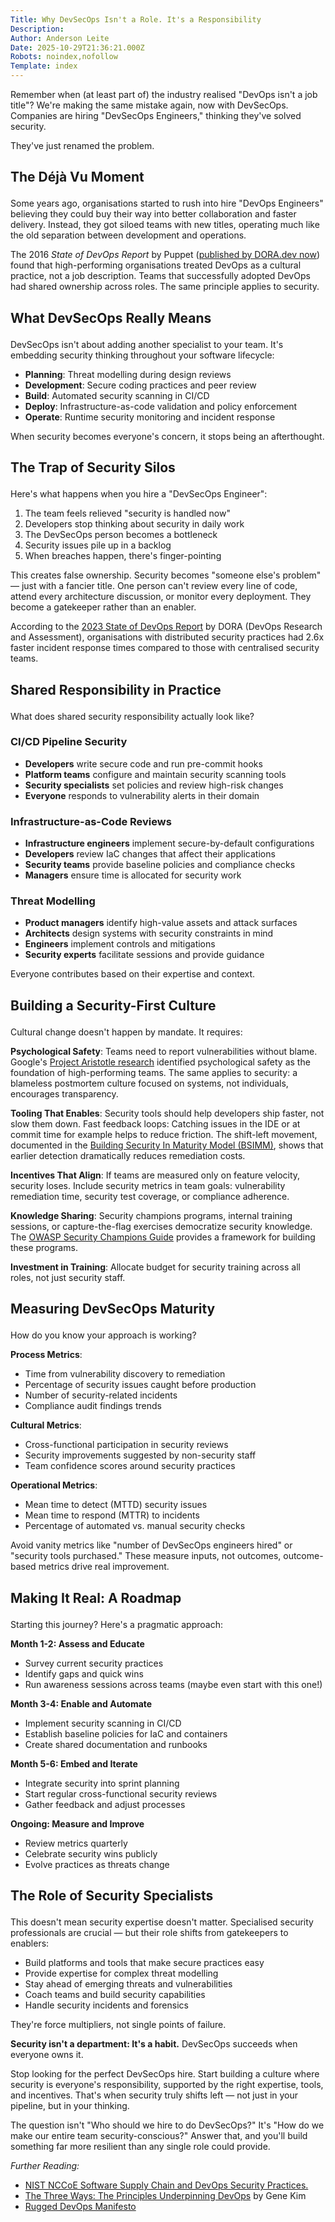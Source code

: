 ```yaml
---
Title: Why DevSecOps Isn't a Role. It's a Responsibility
Description: 
Author: Anderson Leite
Date: 2025-10-29T21:36:21.000Z
Robots: noindex,nofollow
Template: index
---
```

<p>Remember when (at least part of) the industry realised "DevOps isn't a job title"? We're making the same mistake again, now with DevSecOps. Companies are hiring "DevSecOps Engineers," thinking they've solved security. </p>

<p>They've just renamed the problem.</p>

<h2>
  
  
  The Déjà Vu Moment
</h2>

<p>Some years ago, organisations started to rush into hire "DevOps Engineers" believing they could buy their way into better collaboration and faster delivery. Instead, they got siloed teams with new titles, operating much like the old separation between development and operations.</p>

<p>The 2016 <em>State of DevOps Report</em> by Puppet (<a href="https://dora.dev/research/2016/2016-state-of-devops-report.pdf" rel="noopener noreferrer">published by DORA.dev now</a>) found that high-performing organisations treated DevOps as a cultural practice, not a job description. Teams that successfully adopted DevOps had shared ownership across roles. The same principle applies to security.</p>

<h2>
  
  
  What DevSecOps Really Means
</h2>

<p>DevSecOps isn't about adding another specialist to your team. It's embedding security thinking throughout your software lifecycle:</p>

<ul>
<li>
<strong>Planning</strong>: Threat modelling during design reviews</li>
<li>
<strong>Development</strong>: Secure coding practices and peer review</li>
<li>
<strong>Build</strong>: Automated security scanning in CI/CD</li>
<li>
<strong>Deploy</strong>: Infrastructure-as-code validation and policy enforcement</li>
<li>
<strong>Operate</strong>: Runtime security monitoring and incident response</li>
</ul>

<p>When security becomes everyone's concern, it stops being an afterthought.</p>

<h2>
  
  
  The Trap of Security Silos
</h2>

<p>Here's what happens when you hire a "DevSecOps Engineer":</p>

<ol>
<li>The team feels relieved "security is handled now"</li>
<li>Developers stop thinking about security in daily work</li>
<li>The DevSecOps person becomes a bottleneck</li>
<li>Security issues pile up in a backlog</li>
<li>When breaches happen, there's finger-pointing</li>
</ol>

<p>This creates false ownership. Security becomes "someone else's problem" — just with a fancier title. One person can't review every line of code, attend every architecture discussion, or monitor every deployment. They become a gatekeeper rather than an enabler.</p>

<p>According to the <a href="https://dora.dev/research/2023/dora-report/2023-dora-accelerate-state-of-devops-report.pdf" rel="noopener noreferrer">2023 State of DevOps Report</a> by DORA (DevOps Research and Assessment), organisations with distributed security practices had 2.6x faster incident response times compared to those with centralised security teams.</p>

<h2>
  
  
  Shared Responsibility in Practice
</h2>

<p>What does shared security responsibility actually look like?</p>

<h3>
  
  
  CI/CD Pipeline Security
</h3>

<ul>
<li>
<strong>Developers</strong> write secure code and run pre-commit hooks</li>
<li>
<strong>Platform teams</strong> configure and maintain security scanning tools</li>
<li>
<strong>Security specialists</strong> set policies and review high-risk changes</li>
<li>
<strong>Everyone</strong> responds to vulnerability alerts in their domain</li>
</ul>

<h3>
  
  
  Infrastructure-as-Code Reviews
</h3>

<ul>
<li>
<strong>Infrastructure engineers</strong> implement secure-by-default configurations</li>
<li>
<strong>Developers</strong> review IaC changes that affect their applications</li>
<li>
<strong>Security teams</strong> provide baseline policies and compliance checks</li>
<li>
<strong>Managers</strong> ensure time is allocated for security work</li>
</ul>

<h3>
  
  
  Threat Modelling
</h3>

<ul>
<li>
<strong>Product managers</strong> identify high-value assets and attack surfaces</li>
<li>
<strong>Architects</strong> design systems with security constraints in mind</li>
<li>
<strong>Engineers</strong> implement controls and mitigations</li>
<li>
<strong>Security experts</strong> facilitate sessions and provide guidance</li>
</ul>

<p>Everyone contributes based on their expertise and context.</p>

<h2>
  
  
  Building a Security-First Culture
</h2>

<p>Cultural change doesn't happen by mandate. It requires:</p>

<p><strong>Psychological Safety</strong>: Teams need to report vulnerabilities without blame. Google's <a href="https://rework.withgoogle.com/intl/en/guides/understanding-team-effectiveness" rel="noopener noreferrer">Project Aristotle research</a> identified psychological safety as the foundation of high-performing teams. The same applies to security: a blameless postmortem culture focused on systems, not individuals, encourages transparency.</p>

<p><strong>Tooling That Enables</strong>: Security tools should help developers ship faster, not slow them down. Fast feedback loops: Catching issues in the IDE or at commit time for example helps to reduce friction. The shift-left movement, documented in the <a href="https://www.bsimm.com/" rel="noopener noreferrer">Building Security In Maturity Model (BSIMM)</a>, shows that earlier detection dramatically reduces remediation costs.</p>

<p><strong>Incentives That Align</strong>: If teams are measured only on feature velocity, security loses. Include security metrics in team goals: vulnerability remediation time, security test coverage, or compliance adherence.</p>

<p><strong>Knowledge Sharing</strong>: Security champions programs, internal training sessions, or capture-the-flag exercises democratize security knowledge. The <a href="https://owasp.org/www-project-security-champions-guidebook/" rel="noopener noreferrer">OWASP Security Champions Guide</a> provides a framework for building these programs.</p>

<p><strong>Investment in Training</strong>: Allocate budget for security training across all roles, not just security staff.</p>

<h2>
  
  
  Measuring DevSecOps Maturity
</h2>

<p>How do you know your approach is working?</p>

<p><strong>Process Metrics</strong>:</p>

<ul>
<li>Time from vulnerability discovery to remediation</li>
<li>Percentage of security issues caught before production</li>
<li>Number of security-related incidents</li>
<li>Compliance audit findings trends</li>
</ul>

<p><strong>Cultural Metrics</strong>:</p>

<ul>
<li>Cross-functional participation in security reviews</li>
<li>Security improvements suggested by non-security staff</li>
<li>Team confidence scores around security practices</li>
</ul>

<p><strong>Operational Metrics</strong>:</p>

<ul>
<li>Mean time to detect (MTTD) security issues</li>
<li>Mean time to respond (MTTR) to incidents</li>
<li>Percentage of automated vs. manual security checks</li>
</ul>

<p>Avoid vanity metrics like "number of DevSecOps engineers hired" or "security tools purchased." These measure inputs, not outcomes, outcome-based metrics drive real improvement.</p>

<h2>
  
  
  Making It Real: A Roadmap
</h2>

<p>Starting this journey? Here's a pragmatic approach:</p>

<p><strong>Month 1-2: Assess and Educate</strong></p>

<ul>
<li>Survey current security practices</li>
<li>Identify gaps and quick wins</li>
<li>Run awareness sessions across teams (maybe even start with this one!)</li>
</ul>

<p><strong>Month 3-4: Enable and Automate</strong></p>

<ul>
<li>Implement security scanning in CI/CD</li>
<li>Establish baseline policies for IaC and containers</li>
<li>Create shared documentation and runbooks</li>
</ul>

<p><strong>Month 5-6: Embed and Iterate</strong></p>

<ul>
<li>Integrate security into sprint planning</li>
<li>Start regular cross-functional security reviews</li>
<li>Gather feedback and adjust processes</li>
</ul>

<p><strong>Ongoing: Measure and Improve</strong></p>

<ul>
<li>Review metrics quarterly</li>
<li>Celebrate security wins publicly</li>
<li>Evolve practices as threats change</li>
</ul>

<h2>
  
  
  The Role of Security Specialists
</h2>

<p>This doesn't mean security expertise doesn't matter. Specialised security professionals are crucial — but their role shifts from gatekeepers to enablers:</p>

<ul>
<li>Build platforms and tools that make secure practices easy</li>
<li>Provide expertise for complex threat modelling</li>
<li>Stay ahead of emerging threats and vulnerabilities</li>
<li>Coach teams and build security capabilities</li>
<li>Handle security incidents and forensics</li>
</ul>

<p>They're force multipliers, not single points of failure.</p>




<p><strong>Security isn't a department: It's a habit.</strong> DevSecOps succeeds when everyone owns it.</p>

<p>Stop looking for the perfect DevSecOps hire. Start building a culture where security is everyone's responsibility, supported by the right expertise, tools, and incentives. That's when security truly shifts left — not just in your pipeline, but in your thinking.</p>

<p>The question isn't "Who should we hire to do DevSecOps?" It's "How do we make our entire team security-conscious?" Answer that, and you'll build something far more resilient than any single role could provide.</p>




<p><em>Further Reading:</em></p>

<ul>
<li><a href="https://csrc.nist.gov/projects/devsecops/resources" rel="noopener noreferrer">NIST NCCoE Software Supply Chain and DevOps Security Practices. </a></li>
<li>
<a href="https://itrevolution.com/articles/the-three-ways-principles-underpinning-devops/" rel="noopener noreferrer">The Three Ways: The Principles Underpinning DevOps</a> by Gene Kim</li>
<li><a href="https://ruggedsoftware.org/" rel="noopener noreferrer">Rugged DevOps Manifesto</a></li>
</ul>

